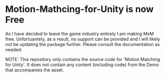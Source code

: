 # Motion-Mathcing-for-Unity is now Free
As I have decided to leave the game industry entirely I am making MxM free. Unfortuantely, as a result, no support can be provided and I will likely not be updating the package further. Please consult the documentation as needed.

NOTE: This repository only contains the source code for 'Motion Matching for Unity'. It does not contain any content (including code) from the Demo that accompanies the asset.




